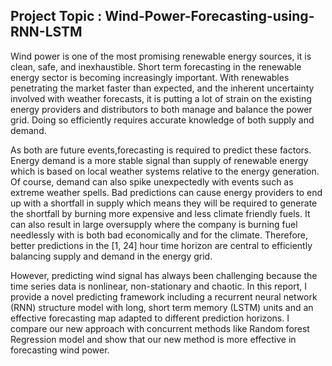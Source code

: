  
## Project Topic : Wind-Power-Forecasting-using-RNN-LSTM

Wind power is one of the most promising renewable energy sources, it is clean, safe, and
inexhaustible. Short term forecasting in the renewable energy sector is becoming increasingly
important. With renewables penetrating the market faster than expected, and the inherent
uncertainty involved with weather forecasts, it is putting a lot of strain on the existing energy
providers and distributors to both manage and balance the power grid. Doing so efficiently
requires accurate knowledge of both supply and demand.

As both are future events,forecasting is required to predict these factors. Energy demand is a more stable signal than
supply of renewable energy which is based on local weather systems relative to the energy
generation. Of course, demand can also spike unexpectedly with events such as extreme
weather spells. Bad predictions can cause energy providers to end up with a shortfall in
supply which means they will be required to generate the shortfall by burning more expensive
and less climate friendly fuels. It can also result in large oversupply where the company is
burning fuel needlessly with is both bad economically and for the climate. Therefore, better
predictions in the [1, 24] hour time horizon are central to efficiently balancing supply and
demand in the energy grid.


However, predicting wind signal has always been challenging because the time series data is
nonlinear, non-stationary and chaotic. In this report, I provide a novel predicting framework
including a recurrent neural network (RNN) structure model with long, short term memory
(LSTM) units and an effective forecasting map adapted to different prediction horizons.
I compare our new approach with concurrent methods like Random forest Regression model
and show that our new method is more effective in forecasting wind power.
